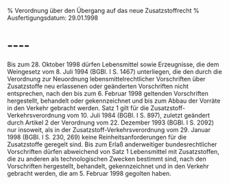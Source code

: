 % Verordnung über den Übergang auf das neue Zusatzstoffrecht
% Ausfertigungsdatum: 29.01.1998
 
# ----

Bis zum 28. Oktober 1998 dürfen Lebensmittel sowie Erzeugnisse, die dem Weingesetz vom 8. Juli 1994 (BGBl. I S. 1467) unterliegen, die den durch die Verordnung zur Neuordnung lebensmittelrechtlicher Vorschriften über Zusatzstoffe neu erlassenen oder geänderten Vorschriften nicht entsprechen, nach den bis zum 6. Februar 1998 geltenden Vorschriften hergestellt, behandelt oder gekennzeichnet und bis zum Abbau der Vorräte in den Verkehr gebracht werden. Satz 1 gilt für die Zusatzstoff-Verkehrsverordnung vom 10. Juli 1984 (BGBl. I S. 897), zuletzt geändert durch Artikel 2 der Verordnung vom 22. Dezember 1993 (BGBl. I S. 2092) nur insoweit, als in der Zusatzstoff-Verkehrsverordnung vom 29. Januar 1998 (BGBl. I S. 230, 269) keine Reinheitsanforderungen für die Zusatzstoffe geregelt sind. Bis zum Erlaß anderweitiger bundesrechtlicher Vorschriften dürfen abweichend von Satz 1 Lebensmittel mit Zusatzstoffen, die zu anderen als technologischen Zwecken bestimmt sind, nach den Vorschriften hergestellt, behandelt, gekennzeichnet und in den Verkehr gebracht werden, die am 5. Februar 1998 gegolten haben.
